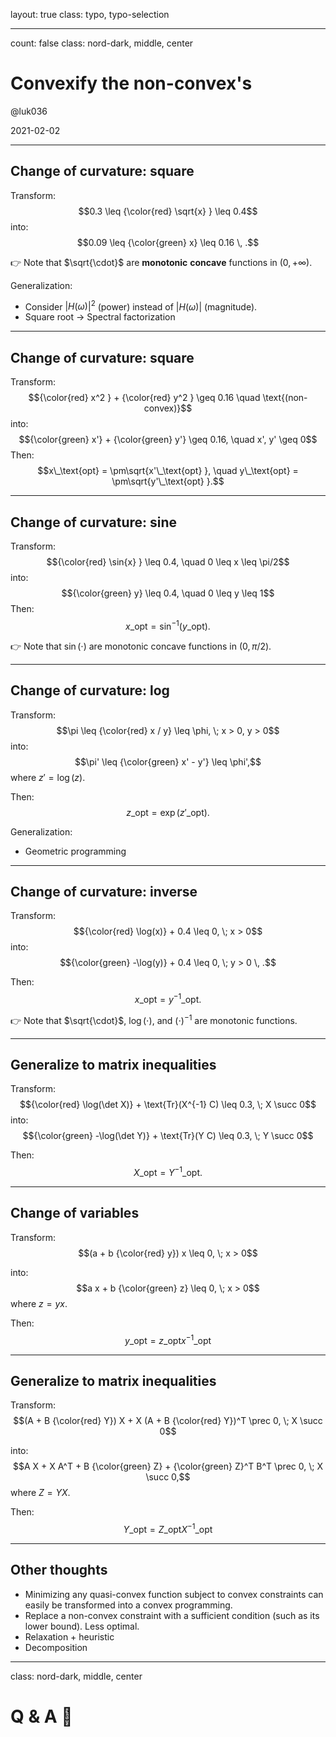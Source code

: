 layout: true
class: typo, typo-selection

---

count: false
class: nord-dark, middle, center

# Convexify the non-convex's

@luk036

2021-02-02

---

## Change of curvature: square

Transform:
$$0.3 \leq {\color{red} \sqrt{x} } \leq 0.4$$
into:
$$0.09 \leq {\color{green} x} \leq 0.16 \, .$$

👉 Note that $\sqrt{\cdot}$ are **monotonic** **concave** functions in $(0, +\infty)$.

Generalization:

- Consider $|H(\omega)|^2$ (power) instead of $|H(\omega)|$ (magnitude).
- Square root → Spectral factorization

---

## Change of curvature: square

Transform:
$${\color{red} x^2 } + {\color{red} y^2 } \geq 0.16 \quad \text{(non-convex)}$$
into:
$${\color{green} x'} + {\color{green} y'} \geq 0.16, \quad x', y' \geq 0$$
Then:
$$x\_\text{opt} = \pm\sqrt{x'\_\text{opt} }, \quad y\_\text{opt} = \pm\sqrt{y'\_\text{opt} }.$$

---

## Change of curvature: sine

Transform:
$${\color{red} \sin{x} } \leq 0.4, \quad 0 \leq x \leq \pi/2$$
into:
$${\color{green} y} \leq 0.4, \quad 0 \leq y \leq 1$$
Then:
$$x\_\text{opt} = \sin^{-1}(y\_\text{opt}).$$

👉 Note that $\sin(\cdot)$ are monotonic concave functions in $(0, \pi/2)$.

---

## Change of curvature: log

Transform:
$$\pi \leq {\color{red} x / y} \leq \phi, \; x > 0, y > 0$$
into:
$$\pi' \leq {\color{green} x' - y'} \leq \phi',$$
where $z' = \log(z)$.

Then:
$$z\_\text{opt} = \exp(z'\_\text{opt}).$$

Generalization:

- Geometric programming

---

## Change of curvature: inverse

Transform:
$${\color{red} \log(x)} + 0.4 \leq 0, \; x > 0$$
into:
$${\color{green} -\log(y)} + 0.4 \leq 0, \; y > 0 \, .$$

Then:
$$x\_\text{opt} = y^{-1}\_\text{opt}.$$

👉 Note that $\sqrt{\cdot}$, $\log(\cdot)$, and $(\cdot)^{-1}$ are monotonic functions.

---

## Generalize to matrix inequalities

Transform:
$${\color{red} \log(\det X)} + \text{Tr}(X^{-1} C) \leq 0.3, \; X \succ 0$$
into:
$${\color{green} -\log(\det Y)} + \text{Tr}(Y C) \leq 0.3, \; Y \succ 0$$

Then:
$$X\_\text{opt} = Y^{-1}\_\text{opt}.$$

---

## Change of variables

Transform:
$$(a +  b {\color{red} y}) x \leq 0, \; x > 0$$

into:
$$a x + b {\color{green} z} \leq 0, \; x > 0$$
where $z = y x$.

Then:
$$y\_\text{opt} = z\_\text{opt} x^{-1}\_\text{opt}$$

---

## Generalize to matrix inequalities

Transform:
$$(A + B {\color{red} Y}) X + X (A + B {\color{red} Y})^T  \prec 0, \; X \succ 0$$

into:
$$A X + X A^T + B {\color{green} Z} + {\color{green} Z}^T B^T \prec 0, \; X \succ 0,$$
where $Z = Y X$.

Then:
$$Y\_\text{opt} = Z\_\text{opt} X^{-1}\_\text{opt}$$

---

## Other thoughts

- Minimizing any quasi-convex function subject to convex constraints can easily be
  transformed into a convex programming.
- Replace a non-convex constraint with a sufficient condition
  (such as its lower bound). Less optimal.
- Relaxation + heuristic
- Decomposition

---

class: nord-dark, middle, center

# Q & A 🙋

